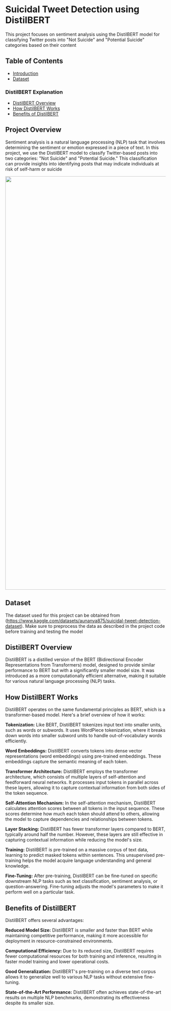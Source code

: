 # Suicidal Tweet Detection using DistilBERT
This project focuses on sentiment analysis using the DistilBERT model for classifying Twitter posts into "Not Suicide" and "Potential Suicide" categories based on their content

## Table of Contents
- [Introduction](#project-overview)
- [Dataset](#dataset)
### DistilBERT Explanation
- [DistilBERT Overview](#distilbert-overview)
- [How DistilBERT Works](#how-distilbert-works)
- [Benefits of DistilBERT](#benefits-of-distilbert)

## Project Overview
Sentiment analysis is a natural language processing (NLP) task that involves determining the sentiment or emotion expressed in a piece of text. In this project, we use the DistilBERT model to classify Twitter-based posts into two categories: "Not Suicide" and "Potential Suicide." This classification can provide insights into identifying posts that may indicate individuals at risk of self-harm or suicide

<img src="https://s3.envato.com/files/121873343/preview.jpg" width="1300">

## Dataset
The dataset used for this project can be obtained from (https://www.kaggle.com/datasets/aunanya875/suicidal-tweet-detection-dataset). Make sure to preprocess the data as described in the project code before training and testing the model

## DistilBERT Overview
DistilBERT is a distilled version of the BERT (Bidirectional Encoder Representations from Transformers) model, designed to provide similar performance to BERT but with a significantly smaller model size. It was introduced as a more computationally efficient alternative, making it suitable for various natural language processing (NLP) tasks.

## How DistilBERT Works
DistilBERT operates on the same fundamental principles as BERT, which is a transformer-based model. Here's a brief overview of how it works:

**Tokenization:** Like BERT, DistilBERT tokenizes input text into smaller units, such as words or subwords. It uses WordPiece tokenization, where it breaks down words into smaller subword units to handle out-of-vocabulary words efficiently.

**Word Embeddings:** DistilBERT converts tokens into dense vector representations (word embeddings) using pre-trained embeddings. These embeddings capture the semantic meaning of each token.

**Transformer Architecture:** DistilBERT employs the transformer architecture, which consists of multiple layers of self-attention and feedforward neural networks. It processes input tokens in parallel across these layers, allowing it to capture contextual information from both sides of the token sequence.

**Self-Attention Mechanism:** In the self-attention mechanism, DistilBERT calculates attention scores between all tokens in the input sequence. These scores determine how much each token should attend to others, allowing the model to capture dependencies and relationships between tokens.

**Layer Stacking:** DistilBERT has fewer transformer layers compared to BERT, typically around half the number. However, these layers are still effective in capturing contextual information while reducing the model's size.

**Training:** DistilBERT is pre-trained on a massive corpus of text data, learning to predict masked tokens within sentences. This unsupervised pre-training helps the model acquire language understanding and general knowledge.

**Fine-Tuning:** After pre-training, DistilBERT can be fine-tuned on specific downstream NLP tasks such as text classification, sentiment analysis, or question-answering. Fine-tuning adjusts the model's parameters to make it perform well on a particular task.

## Benefits of DistilBERT
DistilBERT offers several advantages:

**Reduced Model Size:** DistilBERT is smaller and faster than BERT while maintaining competitive performance, making it more accessible for deployment in resource-constrained environments.

**Computational Efficiency:** Due to its reduced size, DistilBERT requires fewer computational resources for both training and inference, resulting in faster model training and lower operational costs.

**Good Generalization:** DistilBERT's pre-training on a diverse text corpus allows it to generalize well to various NLP tasks without extensive fine-tuning.

**State-of-the-Art Performance:** DistilBERT often achieves state-of-the-art results on multiple NLP benchmarks, demonstrating its effectiveness despite its smaller size.
